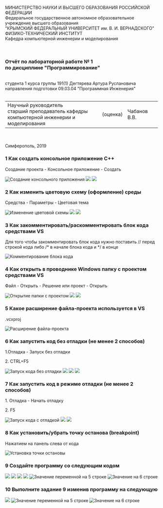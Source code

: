 
МИНИСТЕРСТВО НАУКИ  И ВЫСШЕГО ОБРАЗОВАНИЯ РОССИЙСКОЙ ФЕДЕРАЦИИ  
Федеральное государственное автономное образовательное учреждение высшего образования  
"КРЫМСКИЙ ФЕДЕРАЛЬНЫЙ УНИВЕРСИТЕТ им. В. И. ВЕРНАДСКОГО"  
ФИЗИКО-ТЕХНИЧЕСКИЙ ИНСТИТУТ  
Кафедра компьютерной инженерии и моделирования
<br/><br/>
​
### Отчёт по лабораторной работе № 1<br/> по дисциплине "Программирование"
<br/>
​
студента 1 курса группы 191(1)  
Дегтярева Артура Руслановича 
направления подготовки 09.03.04 "Программная Инженерия"  
<br/>
​
<table>
<tr><td>Научный руководитель<br/> старший преподаватель кафедры<br/> компьютерной инженерии и моделирования</td>
<td>(оценка)</td>
<td>Чабанов В.В.</td>
</tr>
</table>
<br/><br/>
​
Симферополь, 2019

### 1 Как создать консольное приложение C++
<p>Создание проекта - Консольное приложение - Создать</p>

![](https://github.com/handsomeandi/lab_pi_prog/blob/master/Лабороторная%20работа%20№1/Скриншоты/Screenshot_1.png "Создание консольного приложения")
![](Скриншоты\Screenshot_2.png)
![](Скриншоты\Screenshot_3.png)

### 2 Как изменить цветовую схему (оформление) среды
<p>Средства - Параметры - Цветовая тема</p>

![](Скриншоты\Screenshot_4.png "Изменение цветовой схемы")
![](Скриншоты\Screenshot_5.png)
![](Скриншоты\Screenshot_6.png)

### 3 Как закомментировать/раскомментировать блок кода средствами VS
<p>Для того чтобы закомментировать блок кода нужно поставить // перед строкой кода либо /* в начале блока кода и */ в конце</p>

![](Скриншоты\Screenshot_7.png "Комментирование блока кода")

### 4 Как открыть в проводнике Windows папку с проектом средствами VS
<p>Файл - Открыть - Решение или проект - Открыть</p>

![](Скриншоты\Screenshot_8.png "Открытие папки с проектом")
![](Скриншоты\Screenshot_9.png)
![](Скриншоты\Screenshot_10(2).png)

### 5 Какое расширение файла-проекта используется в VS
<p>.vcxproj</p>

![](Скриншоты\Screenshot_10.png "Расширение файла-проекта")

### 6 Как запустить код без отладки (не менее 2 способов)
<p>1.Отладка - Запуск без отладки</p>
<p>2. CTRL+F5</p>


![](Скриншоты\Screenshot_11.png "Запуск кода без отладки")
![](Скриншоты\Screenshot_12.png)
![](Скриншоты\Screenshot_13.png)
![](Скриншоты\Screenshot_14.png)

### 7 Как запустить код в режиме отладки (не менее 2 способов)
<p>1. Отладка - Начать отладку </p>
<p>2. F5</p>

![](Скриншоты\Screenshot_15.png "Запуск кода с отладкой") 
![](Скриншоты\Screenshot_16.png)
![](Скриншоты\Screenshot_17.png)

### 8 Как установить/убрать точку останова (breakpoint)
<p>Нажатием на панель слева от кода</p>

![](Скриншоты\Screenshot_18.png "Установка точки остановы")

### 9 Создайте программу со следующим кодом
![](Скриншоты\Screenshot_20.png)
![](Скриншоты\Screenshot_21.png)
![](Скриншоты\Screenshot_22.png)
![](Скриншоты\Screenshot_23.png)
![](Скриншоты\Screenshot_24.png "Значение переменной на 5 строке")
![](Скриншоты\Screenshot_25.png "Значение на 6 строке")

### 10 Выполните задание 9 изменив программу на следующую
![](Скриншоты\Screenshot_26.png)
![](Скриншоты\Screenshot_27.png "Значение переменной на 5 строке")
![](Скриншоты\Screenshot_28.png "Значение на 6 строке")
